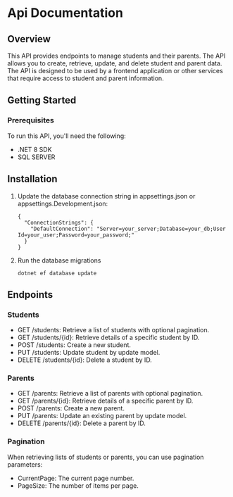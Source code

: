 # Api Documentation

## Overview
This API provides endpoints to manage students and their parents. The API allows you to create, retrieve, update, and delete student and parent data. The API is designed to be used by a frontend application or other services that require access to student and parent information.

## Getting Started
### Prerequisites
To run this API, you'll need the following:
- .NET 8 SDK
- SQL SERVER

## Installation
1. Update the database connection string in appsettings.json or appsettings.Development.json:
    ```
    {
      "ConnectionStrings": {
        "DefaultConnection": "Server=your_server;Database=your_db;User Id=your_user;Password=your_password;"
      }
    }
    ```
2. Run the database migrations
    ```
    dotnet ef database update
    ```

## Endpoints
### Students
- GET /students: Retrieve a list of students with optional pagination.
- GET /students/{id}: Retrieve details of a specific student by ID.
- POST /students: Create a new student.
- PUT /students: Update student by update model.
- DELETE /students/{id}: Delete a student by ID.

### Parents
- GET /parents: Retrieve a list of parents with optional pagination.
- GET /parents/{id}: Retrieve details of a specific parent by ID.
- POST /parents: Create a new parent.
- PUT /parents: Update an existing parent by update model.
- DELETE /parents/{id}: Delete a parent by ID.

### Pagination
When retrieving lists of students or parents, you can use pagination parameters:
- CurrentPage: The current page number.
- PageSize: The number of items per page.
 
